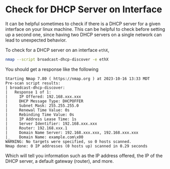 # Check for DHCP Server on Interface

It can be helpful sometimes to check if there is a DHCP server for a given interface on your linux machine. This can be helpful to check before setting up a second one, since having two DHCP servers on a single network can lead to unexpected behavior.

To check for a DHCP server on an interface `ethX`,

```bash
nmap --script broadcast-dhcp-discover -e ethX
```

You should get a response like the following

```text
Starting Nmap 7.80 ( https://nmap.org ) at 2023-10-16 13:33 MDT
Pre-scan script results:
| broadcast-dhcp-discover: 
|   Response 1 of 1: 
|     IP Offered: 192.168.xxx.xxx
|     DHCP Message Type: DHCPOFFER
|     Subnet Mask: 255.255.255.0
|     Renewal Time Value: 0s
|     Rebinding Time Value: 0s
|     IP Address Lease Time: 1s
|     Server Identifier: 192.168.xxx.xxx
|     Router: 192.168.xxx.1
|     Domain Name Server: 192.168.xxx.xxx, 192.168.xxx.xxx
|_    Domain Name: example.com\x00
WARNING: No targets were specified, so 0 hosts scanned.
Nmap done: 0 IP addresses (0 hosts up) scanned in 0.29 seconds
```

Which will tell you information such as the IP address offered, the IP of the DHCP server, a default gateway (router), and more.
